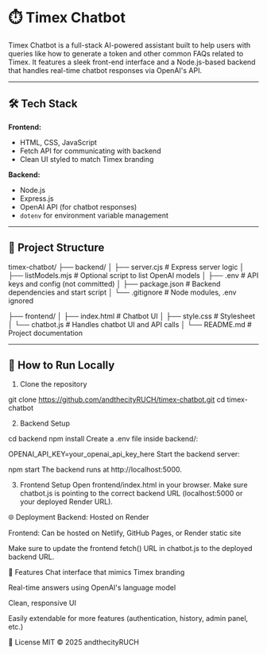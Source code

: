 # ⏱️ Timex Chatbot

Timex Chatbot is a full-stack AI-powered assistant built to help users with queries like how to generate a token and other common FAQs related to Timex. It features a sleek front-end interface and a Node.js-based backend that handles real-time chatbot responses via OpenAI's API.

---

## 🛠 Tech Stack

**Frontend:**
- HTML, CSS, JavaScript
- Fetch API for communicating with backend
- Clean UI styled to match Timex branding

**Backend:**
- Node.js
- Express.js
- OpenAI API (for chatbot responses)
- `dotenv` for environment variable management

---

## 📁 Project Structure

timex-chatbot/
├── backend/
│ ├── server.cjs # Express server logic
│ ├── listModels.mjs # Optional script to list OpenAI models
│ ├── .env # API keys and config (not committed)
│ ├── package.json # Backend dependencies and start script
│ └── .gitignore # Node modules, .env ignored


├── frontend/
│ ├── index.html # Chatbot UI
│ ├── style.css # Stylesheet
│ └── chatbot.js # Handles chatbot UI and API calls
│
└── README.md # Project documentation



---

## 🚀 How to Run Locally

1. Clone the repository

git clone https://github.com/andthecityRUCH/timex-chatbot.git
cd timex-chatbot

2. Backend Setup

cd backend
npm install
Create a .env file inside backend/:

OPENAI_API_KEY=your_openai_api_key_here
Start the backend server:

npm start
The backend runs at http://localhost:5000.

3. Frontend Setup
Open frontend/index.html in your browser.
Make sure chatbot.js is pointing to the correct backend URL (localhost:5000 or your deployed Render URL).

🌐 Deployment
Backend: Hosted on Render

Frontend: Can be hosted on Netlify, GitHub Pages, or Render static site

Make sure to update the frontend fetch() URL in chatbot.js to the deployed backend URL.

🧠 Features
Chat interface that mimics Timex branding

Real-time answers using OpenAI's language model

Clean, responsive UI

Easily extendable for more features (authentication, history, admin panel, etc.)

📄 License
MIT © 2025 andthecityRUCH
